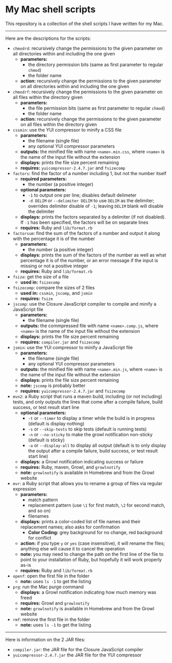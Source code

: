 My Mac shell scripts
====================

This repository is a collection of the shell scripts I have written for my Mac.

---

Here are the descriptions for the scripts:

* `chmodrd`: recursively change the permissions to the given parameter on all directories within and including the one given
   * **parameters:**
      * the directory permission bits (same as first parameter to regular `chmod`)
      * the folder name
   * **action:** recursively change the permissions to the given parameter on all directories within and including the one given
* `chmodrf`: recursively change the permissions to the given parameter on all files within the directory given
   * **parameters:**
      * the file permission bits (same as first parameter to regular `chmod`)
      * the folder name
   * **action:** recursively change the permissions to the given parameter on all files within the directory given
* `cssmin`: use the YUI compressor to minify a CSS file
   * **parameters:**
      * the filename (single file)
      * any optional YUI compressor parameters
   * **outputs:** the minified file with name `<name>.min.css`, where `<name>` is the name of the input file without the extension
   * **displays:** prints the file size percent remaining
   * **requires:** `yuicompressor-2.4.7.jar` and `fsizecomp`
* `factors`: find the factor of a number including 1, but not the number itself
   * **required parameters:**
      * the number (a positive integer)
   * **optional parameters:**
      * `-1` to output one per line; disables default delimeter
      * `-d DELIM` or `--delimiter DELIM` to use `DELIM` as the delimiter; overrides delimiter disable of `-1`; leaving `DELIM` blank will disable the delimiter
   * **displays:** prints the factors separated by a delimiter (if not disabled).  If `-1` has been specified, the factors will be on separate lines
   * **requires:** Ruby and `lib/format.rb`
* `factorsum`: find the sum of the factors of a number and output it along with the percentage it is of the number
   * **parameters:**
      * the number (a positive integer)
   * **displays:** prints the sum of the factors of the number as well as what percentage it is of the number, or an error message if the input is missing or not a positive integer
   * **requires:** Ruby and `lib/format.rb`
* `fsize`: get the size of a file
   * **used in:** `fsizecomp`
* `fsizecomp`: compare the sizes of 2 files
   * **used in:** `cssmin`, `jscomp`, and `jsmin`
   * **requires:** `fsize`
* `jscomp`: use the Closure JavaScript compiler to compile and minify a JavaScript file
   * **parameters:**
      * the filename (single file)
   * **outputs:** the commpressed file with name `<name>.comp.js`, where `<name>` is the name of the input file without the extension
   * **displays:** prints the file size percent remaining
   * **requires:** `compiler.jar` and `fsizecomp`
* `jsmin`: use the YUI compressor to minify a JavaScript file
   * **parameters:**
      * the filename (single file)
      * any optional YUI compressor parameters
   * **outputs:** the minified file with name `<name>.min.js`, where `<name>` is the name of the input file without the extension
   * **displays:** prints the file size percent remaining
   * **note:** `jscomp` is probably better
   * **requires:** `yuicompressor-2.4.7.jar` and `fsizecomp`
* `mvn2`: a Ruby script that runs a maven build, including (or not including) tests, and only outputs the lines that come after a compile failure, build success, or test result start line
   * **optional parameters:**
      * `-t` or `--timer` to display a timer while the build is in progress (default is display nothing)
      * `-s` or `--skip-tests` to skip tests (default is running tests)
      * `-n` or `--no-sticky` to make the growl notification non-sticky (default is sticky)
      * `-a` or `--display-all` to display all output (default is to only display the output after a compile failure, build success, or test result start line)
   * **displays:** a Growl notification indicating success or failure
   * **requires:** Ruby, maven, Growl, and `growlnotify`
   * **note:** `growlnotify` is available in Homebrew and from the Growl website
* `mvr`: a Ruby script that allows you to rename a group of files via regular expression
   * **parameters:**
      * match pattern
      * replacement pattern (use `\1` for first match, `\2` for second match, and so on)
      * filenames
   * **displays:** prints a color-coded list of file names and their replacement names; also asks for confirmation
      * **Color Coding:** grey background for no change, red background for conflict
   * **action:** if you type `y` or `yes` (case insensitive), it will rename the files; anything else will cause it to cancel the operation
   * **note:** you may need to change the path on the first line of the file to point to your installation of Ruby, but hopefully it will work properly as-is
   * **requires:** Ruby and `lib/format.rb`
* `openf`: open the first file in the folder
   * **note:** uses `ls -1` to get the listing
* `prg`: run the Mac purge command
   * **displays:** a Growl notification indicating how much memory was freed
   * **requires:** Growl and `growlnotify`
   * **note:** `growlnotify` is available in Homebrew and from the Growl website
* `rmf`: remove the first file in the folder
   * **note:** uses `ls -1` to get the listing

---

Here is information on the 2 JAR files:

* `compiler.jar`: the JAR file for the Closure JavaScript compiler
* `yuicompressor-2.4.7.jar` the JAR file for the YUI compressor